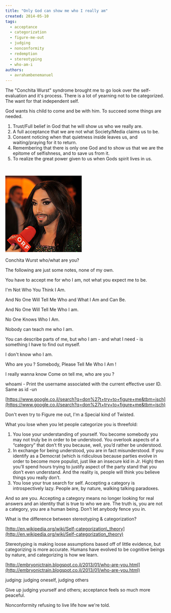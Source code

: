 ```yaml
---
title: "Only God can show me who I really am"
created: 2014-05-10
tags: 
  - acceptance
  - categorization
  - figure-me-out
  - judging
  - nonconformity
  - redemption
  - stereotyping
  - who-am-i
authors: 
  - avrahambenemanuel
---
```


The "Conchita Wurst" syndrome brought me to go look over the self-evaluation and it's process. There is a lot of yearning not to be categorized. The want for that independent self.

God wants his child to come and be with him. To succeed some things are needed.

1. Trust/Full belief in God that he will show us who we really are.
2. A full acceptance that we are not what Society/Media claims us to be.
3. Consent noticing when that quietness inside leaves us, and waiting/praying for it to return.
4. Remembering that there is only one God and to show us that we are the epitome of selfishness, and to save us from it.
5. To realize the great power given to us when Gods spirit lives in us.

 

[![Conchita Wurst who/what are you](assets/images/240px-20140321_dancing_stars_conchita_wurst_41861.jpg)](http://aviwollman.files.wordpress.com/2014/05/240px-20140321_dancing_stars_conchita_wurst_41861.jpg)

Conchita Wurst who/what are you?

The following are just some notes, none of my own.

You have to accept me for who I am, not what you expect me to be.

I'm Not Who You Think I Am.

And No One Will Tell Me Who and What I Am and Can Be.

And No One Will Tell Me Who I am.

No One Knows Who I Am.

Nobody can teach me who I am.

You can describe parts of me, but who I am - and what I need - is something I have to find out myself.

I don't know who I am.

Who are you ? Somebody, Please Tell Me Who I Am !

I really wanna know Come on tell me, who are you ?

whoami - Print the username associated with the current effective user ID. Same as id -un

[https://www.google.co.il/search?q=don%27t+try+to+figure+me&tbm=isch](https://www.google.co.il/search?q=don%27t+try+to+figure+me&tbm=isch)

Don't even try to Figure me out, I'm a Special kind of Twisted.

What you lose when you let people categorize you is threefold:

1. You lose your understanding of yourself. You become somebody you may not truly be in order to be understood. You overlook aspects of a “category” that don’t fit you because, well, you’d rather be understood.
2. In exchange for being understood, you are in fact misunderstood. If you identify as a Democrat (which is ridiculous because parties evolve in order to become more populist, just like an insecure kid in Jr. High) then you’ll spend hours trying to justify aspect of the party stand that you don’t even understand. And the reality is, people will think you believe things you really don’t.
3. You lose your true search for self. Accepting a category is introspectively lazy. People are, by nature, walking talking paradoxes.

And so are you. Accepting a category means no longer looking for real answers and an identity that is true to who we are. The truth is, you are not a category, you are a human being. Don’t let anybody fence you in.

What is the difference between stereotyping & categorization?

[http://en.wikipedia.org/wiki/Self-categorization\_theory](http://en.wikipedia.org/wiki/Self-categorization_theory)

Stereotyping is making loose assumptions based off of little evidence, but categorizing is more accurate. Humans have evolved to be cognitive beings by nature, and categorizing is how we learn.

[http://embryonictrain.blogspot.co.il/2013/01/who-are-you.html](http://embryonictrain.blogspot.co.il/2013/01/who-are-you.html)

judging: judging oneself, judging others

Give up judging yourself and others; acceptance feels so much more peaceful.

Nonconformity refusing to live life how we're told.
